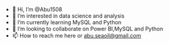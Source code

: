 - 👋 Hi, I’m @Abu1508
- 👀 I’m interested in data science and analysis
- 🌱 I’m currently learning MySQL and Python
- 💞️ I’m looking to collaborate on Power BI,MySQL and Python
- 📫 How to reach me here or abu.seaoil@gmail.com

<!---
Abu1508/Abu1508 is a ✨ special ✨ repository because its `README.md` (this file) appears on your GitHub profile.
You can click the Preview link to take a look at your changes.
--->
